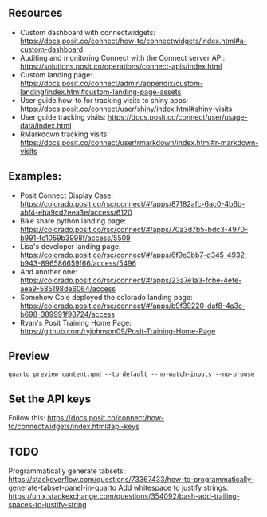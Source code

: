 

## Resources

- Custom dashboard with connectwidgets: <https://docs.posit.co/connect/how-to/connectwidgets/index.html#a-custom-dashboard>
- Auditing and monitoring Connect with the Connect server API: <https://solutions.posit.co/operations/connect-apis/index.html>
- Custom landing page: <https://docs.posit.co/connect/admin/appendix/custom-landing/index.html#custom-landing-page-assets>
- User guide how-to for tracking visits to shiny apps: <https://docs.posit.co/connect/user/shiny/index.html#shiny-visits>
- User guide tracking visits: <https://docs.posit.co/connect/user/usage-data/index.html>
- RMarkdown tracking visits: <https://docs.posit.co/connect/user/rmarkdown/index.html#r-markdown-visits>

## Examples:

- Posit Connect Display Case: <https://colorado.posit.co/rsc/connect/#/apps/87182afc-6ac0-4b6b-abf4-eba9cd2eea3e/access/6120>
- Bike share python landing page: <https://colorado.posit.co/rsc/connect/#/apps/70a3d7b5-bdc3-4970-b991-fc1059b3998f/access/5509>
- Lisa's developer landing page: <https://colorado.posit.co/rsc/connect/#/apps/6f9e3bb7-d345-4932-b943-896586659f66/access/5496>
- And another one: <https://colorado.posit.co/rsc/connect/#/apps/23a7e1a3-fcbe-4efe-aea9-585198de6064/access>
- Somehow Cole deployed the colorado landing page: <https://colorado.posit.co/rsc/connect/#/apps/b9f39220-daf8-4a3c-b698-389991f98724/access>
- Ryan's Posit Training Home Page: <https://github.com/ryjohnson09/Posit-Training-Home-Page>

## Preview

```
quarto preview content.qmd --to default --no-watch-inputs --no-browse
```

## Set the API keys

Follow this: <https://docs.posit.co/connect/how-to/connectwidgets/index.html#api-keys>

## TODO

Programmatically generate tabsets: <https://stackoverflow.com/questions/73367433/how-to-programmatically-generate-tabset-panel-in-quarto>
Add whitespace to justify strings: <https://unix.stackexchange.com/questions/354092/bash-add-trailing-spaces-to-justify-string>





